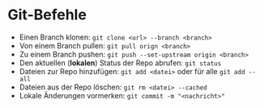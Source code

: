 # Git-Befehle

* Einen Branch klonen: `git clone <url> --branch <branch>`
* Von einem Branch pullen: `git pull orign <branch>`
* Zu einem Branch pushen: `git push --set-upstream origin <branch>`
* Den aktuellen (**lokalen**) Status der Repo abrufen: `git status`
* Dateien zur Repo hinzufügen: `git add <datei>` oder für alle `git add --all`
* Dateien aus der Repo löschen: `git rm <datei> --cached`
* Lokale Änderungen vormerken: `git commit -m "<nachricht>"`
